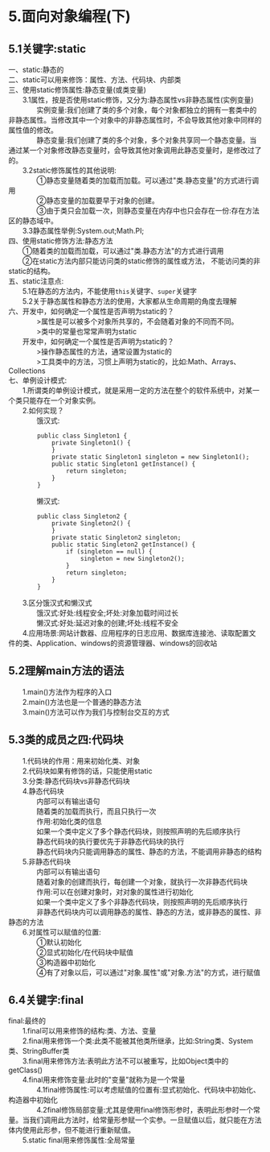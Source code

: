 # **5.面向对象编程(下)**  
## **5.1关键字:static**  
一、static:静态的  
二、static可以用来修饰：属性、方法、代码块、内部类  
三、使用static修饰属性:静态变量(或类变量)  
&emsp;&emsp;3.1属性，按是否使用static修饰，又分为:静态属性vs非静态属性(实例变量)  
&emsp;&emsp;&emsp;&emsp;实例变量:我们创建了类的多个对象，每个对象都独立的拥有一套类中的非静态属性。当修改其中一个对象中的非静态属性时，不会导致其他对象中同样的属性值的修改。  
&emsp;&emsp;&emsp;&emsp;静态变量:我们创建了类的多个对象，多个对象共享同一个静态变量。当通过某一个对象修改静态变量时，会导致其他对象调用此静态变量时，是修改过了的。  
&emsp;&emsp;3.2static修饰属性的其他说明:  
&emsp;&emsp;&emsp;&emsp;①静态变量随着类的加载而加载。可以通过"类.静态变量"的方式进行调用  
&emsp;&emsp;&emsp;&emsp;②静态变量的加载要早于对象的创建。  
&emsp;&emsp;&emsp;&emsp;③由于类只会加载一次，则静态变量在内存中也只会存在一份:存在方法区的静态域中。  
&emsp;&emsp;3.3静态属性举例:System.out;Math.PI;  
四、使用static修饰方法:静态方法  
&emsp;&emsp;①随着类的加载而加载，可以通过"类.静态方法"的方式进行调用  
&emsp;&emsp;②在static方法内部只能访问类的static修饰的属性或方法， 不能访问类的非static的结构。  
五、static注意点:  
&emsp;&emsp;5.1在静态的方法内，不能使用`this`关键字、`super`关键字  
&emsp;&emsp;5.2关于静态属性和静态方法的使用，大家都从生命周期的角度去理解  
六、开发中，如何确定一个属性是否声明为static的？  
&emsp;&emsp;&emsp;&emsp;>属性是可以被多个对象所共享的，不会随着对象的不同而不同。  
&emsp;&emsp;&emsp;&emsp;>类中的常量也常常声明为static  
&emsp;&emsp;开发中，如何确定一个属性是否声明为static的？  
&emsp;&emsp;&emsp;&emsp;>操作静态属性的方法，通常设置为static的  
&emsp;&emsp;&emsp;&emsp;>工具类中的方法，习惯上声明为static的，比如:Math、Arrays、Collections  
七、单例设计模式:  
&emsp;&emsp;1.所谓类的单例设计模式，就是采用一定的方法在整个的软件系统中，对某一个类只能存在一个对象实例。  
&emsp;&emsp;2.如何实现？  
&emsp;&emsp;&emsp;&emsp;饿汉式:
```
        public class Singleton1 {
            private Singleton1() {
            }
            private static Singleton1 singleton = new Singleton1();
            public static Singleton1 getInstance() {
                return singleton;
            }
        }
```
&emsp;&emsp;&emsp;&emsp;懒汉式:
```
        public class Singleton2 {
            private Singleton2() {
            }
            private static Singleton2 singleton;
            public static Singleton2 getInstance() {
                if (singleton == null) {
                    singleton = new Singleton2();
                }
                return singleton;
            }
        }
```
&emsp;&emsp;3.区分饿汉式和懒汉式  
&emsp;&emsp;&emsp;&emsp;饿汉式:好处:线程安全;坏处:对象加载时间过长  
&emsp;&emsp;&emsp;&emsp;懒汉式:好处:延迟对象的创建;坏处:线程不安全  
&emsp;&emsp;4.应用场景:网站计数器、应用程序的日志应用、数据库连接池、读取配置文件的类、Application、windows的资源管理器、windows的回收站  
## **5.2理解main方法的语法**  
&emsp;&emsp;1.main()方法作为程序的入口  
&emsp;&emsp;2.main()方法也是一个普通的静态方法  
&emsp;&emsp;3.main()方法可以作为我们与控制台交互的方式  
## **5.3类的成员之四:代码块**  
&emsp;&emsp;1.代码块的作用：用来初始化类、对象  
&emsp;&emsp;2.代码块如果有修饰的话，只能使用static  
&emsp;&emsp;3.分类:静态代码块vs非静态代码块  
&emsp;&emsp;4.静态代码块  
&emsp;&emsp;&emsp;&emsp;内部可以有输出语句  
&emsp;&emsp;&emsp;&emsp;随着类的加载而执行，而且只执行一次  
&emsp;&emsp;&emsp;&emsp;作用:初始化类的信息  
&emsp;&emsp;&emsp;&emsp;如果一个类中定义了多个静态代码块，则按照声明的先后顺序执行  
&emsp;&emsp;&emsp;&emsp;静态代码块的执行要优先于非静态代码块的执行  
&emsp;&emsp;&emsp;&emsp;静态代码块内只能调用静态的属性、静态的方法，不能调用非静态的结构  
&emsp;&emsp;5.非静态代码块  
&emsp;&emsp;&emsp;&emsp;内部可以有输出语句  
&emsp;&emsp;&emsp;&emsp;随着对象的创建而执行，每创建一个对象，就执行一次非静态代码块  
&emsp;&emsp;&emsp;&emsp;作用:可以在创建对象时，对对象的属性进行初始化  
&emsp;&emsp;&emsp;&emsp;如果一个类中定义了多个非静态代码块，则按照声明的先后顺序执行  
&emsp;&emsp;&emsp;&emsp;非静态代码块内可以调用静态的属性、静态的方法，或非静态的属性、非静态的方法  
&emsp;&emsp;6.对属性可以赋值的位置:  
&emsp;&emsp;&emsp;&emsp;①默认初始化  
&emsp;&emsp;&emsp;&emsp;②显式初始化/在代码块中赋值  
&emsp;&emsp;&emsp;&emsp;③构造器中初始化  
&emsp;&emsp;&emsp;&emsp;④有了对象以后，可以通过"对象.属性"或"对象.方法"的方式，进行赋值  
## **6.4关键字:final**  
final:最终的  
&emsp;&emsp;1.final可以用来修饰的结构:类、方法、变量  
&emsp;&emsp;2.final用来修饰一个类:此类不能被其他类所继承，比如:String类、System类、StringBuffer类  
&emsp;&emsp;3.final用来修饰方法:表明此方法不可以被重写，比如Object类中的getClass()  
&emsp;&emsp;4.final用来修饰变量:此时的"变量"就称为是一个常量  
&emsp;&emsp;&emsp;&emsp;4.1final修饰属性:可以考虑赋值的位置有:显式初始化、代码块中初始化、构造器中初始化  
&emsp;&emsp;&emsp;&emsp;4.2final修饰局部变量:尤其是使用final修饰形参时，表明此形参时一个常量。当我们调用此方法时，给常量形参赋一个实参。一旦赋值以后，就只能在方法体内使用此形参，但不能进行重新赋值。  
&emsp;&emsp;5.static final用来修饰属性:全局常量  
